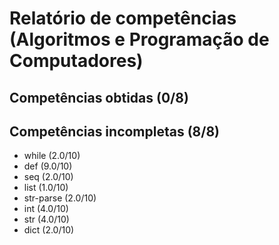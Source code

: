 # Relatório de competências (Algoritmos e Programação de Computadores)

## Competências obtidas (0/8)


## Competências incompletas (8/8)

* while (2.0/10)
* def (9.0/10)
* seq (2.0/10)
* list (1.0/10)
* str-parse (2.0/10)
* int (4.0/10)
* str (4.0/10)
* dict (2.0/10)